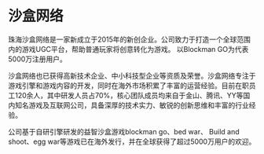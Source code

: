 # 沙盒网络

珠海沙盒网络是一家新成立于2015年的新创企业。公司致力于打造一个全球范围内的游戏UGC平台，帮助普通玩家将创意转化为游戏。 以Blockman GO为代表5000万注册用户。

沙盒网络也已获得高新技术企业、中小科技型企业等资质及荣誉。沙盒网络专注于游戏引擎和游戏内容的开发，同时在海外市场积累了丰富的运营经验。目前在职员工120余人，其中研发人员占70%，核心团队成员均来自于金山、腾讯、YY等国内知名游戏及互联网公司，具备深厚的技术实力、敏锐的创新思维和丰富的行业经验。

公司基于自研引擎研发的益智沙盒游戏blockman go、bed war、 Build and shoot、egg war等游戏已在海外发行，并在全球获得了超过5000万用户的欢迎。
